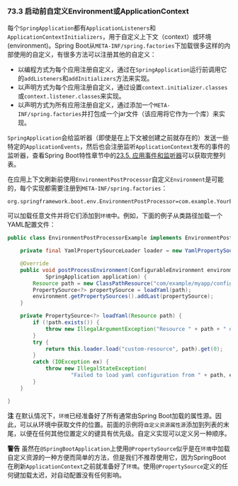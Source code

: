 ### 73.3 启动前自定义Environment或ApplicationContext

每个`SpringApplication`都有`ApplicationListeners`和`ApplicationContextInitializers`，用于自定义上下文（context）或环境(environment)。Spring Boot从`META-INF/spring.factories`下加载很多这样的内部使用的自定义，有很多方法可以注册其他的自定义：

* 以编程方式为每个应用注册自定义，通过在`SpringApplication`运行前调用它的`addListeners`和`addInitializers`方法来实现。
* 以声明方式为每个应用注册自定义，通过设置`context.initializer.classes`或`context.listener.classes`来实现。
* 以声明方式为所有应用注册自定义，通过添加一个`META-INF/spring.factories`并打包成一个jar文件（该应用将它作为一个库）来实现。

`SpringApplication`会给监听器（即使是在上下文被创建之前就存在的）发送一些特定的`ApplicationEvents`，然后也会注册监听`ApplicationContext`发布的事件的监听器，查看Spring Boot特性章节中的[23.5. 应用事件和监听器](https://docs.spring.io/spring-boot/docs/2.0.0.RELEASE/reference/htmlsingle/#boot-features-application-events-and-listeners)可以获取完整列表。

在应用上下文刷新前使用`EnvironmentPostProcessor`自定义`Environment`是可能的，每个实现都需要注册到`META-INF/spring.factories`：
```properties
org.springframework.boot.env.EnvironmentPostProcessor=com.example.YourEnvironmentPostProcessor
```

可以加载任意文件并将它们添加到`环境`中。例如，下面的例子从类路径加载一个YAML配置文件：
```java
public class EnvironmentPostProcessorExample implements EnvironmentPostProcessor {

	private final YamlPropertySourceLoader loader = new YamlPropertySourceLoader();

	@Override
	public void postProcessEnvironment(ConfigurableEnvironment environment,
			SpringApplication application) {
		Resource path = new ClassPathResource("com/example/myapp/config.yml");
		PropertySource<?> propertySource = loadYaml(path);
		environment.getPropertySources().addLast(propertySource);
	}

	private PropertySource<?> loadYaml(Resource path) {
		if (!path.exists()) {
			throw new IllegalArgumentException("Resource " + path + " does not exist");
		}
		try {
			return this.loader.load("custom-resource", path).get(0);
		}
		catch (IOException ex) {
			throw new IllegalStateException(
					"Failed to load yaml configuration from " + path, ex);
		}
	}

}
```
**注** 在默认情况下，`环境`已经准备好了所有通常由Spring Boot加载的属性源。因此，可以从环境中获取文件的位置。前面的示例将`自定义资源属性源`添加到列表的末尾，以便在任何其他位置定义的键具有优先级。自定义实现可以定义另一种顺序。

**警告** 虽然在`@SpringBootApplication`上使用`@PropertySource`似乎是在`环境`中加载自定义资源的一种方便而简单的方法，但是我们不推荐使用它，因为SpringBoot在刷新`ApplicationContext`之前就准备好了`环境`。使用`@PropertySource`定义的任何键加载太迟，对自动配置没有任何影响。
